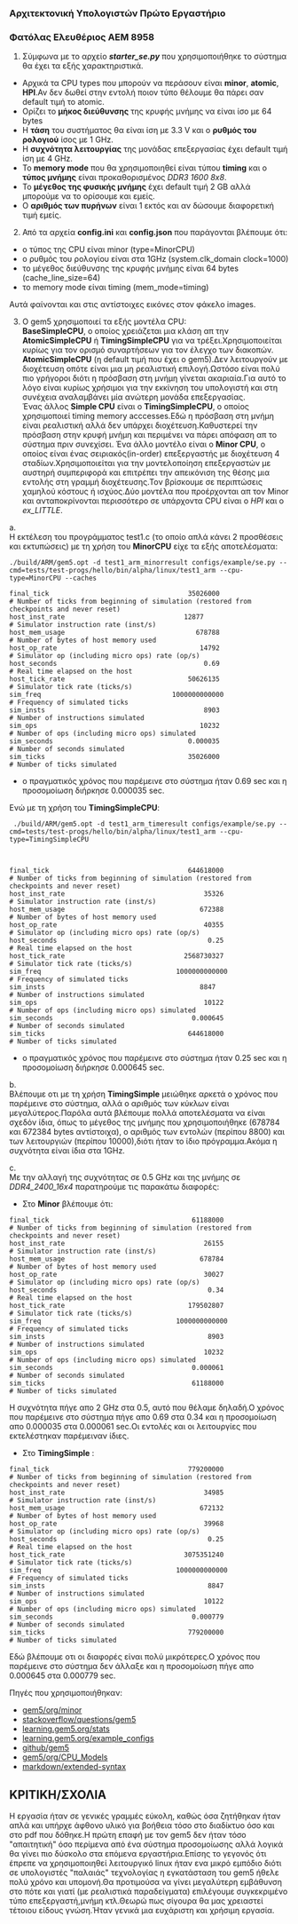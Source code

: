 ### Αρχιτεκτονική Υπολογιστών Πρώτο Εργαστήριο
### Φατόλας Ελευθέριος ΑΕΜ 8958


1. Σύμφωνα με το αρχείο **_starter_se.py_** που χρησιμοποιήθηκε το σύστημα θα έχει τα εξής χαρακτηριστικά.  
* Αρχικά τα CPU types που μπορούν να περάσουν είναι **minor**, **atomic**, **HPI**.Αν δεν δωθεί στην εντολή ποιον τύπο θέλουμε θα πάρει σαν default τιμή το atomic.
* Ορίζει το **μήκος διεύθυνσης** της κρυφής μνήμης να είναι ίσο με 64 bytes 
* Η **τάση** του συστήματος θα είναι ίση με 3.3 V και ο **ρυθμός του ρολογιού** ίσος με 1 GHz.
* Η **συχνότητα λειτουργίας** της μονάδας επεξεργασίας έχει default τιμή ίση με 4 GHz.
* Το **memory mode** που θα χρησιμοποιηθεί είναι τύπου **timing** και ο **τύπος μνήμης** είναι προκαθορισμένος _DDR3 1600 8x8_.
* Το **μέγεθος της φυσικής μνήμης** έχει default τιμή 2 GB αλλά μπορούμε να το ορίσουμε και εμείς.
* Ο **αριθμός των πυρήνων** είναι 1 εκτός και αν δώσουμε διαφορετική τιμή εμείς.

2. Από τα αρχεία **config.ini** και **config.json** που παράγονται βλέπουμε ότι:  
* ο τύπος της CPU είναι minor (type=MinorCPU)
* ο ρυθμός του ρολογίου είναι στα 1GHz (system.clk_domain   clock=1000)
* το μέγεθος διεύθυνσης της κρυφής μνήμης είναι 64 bytes (cache_line_size=64) 
* το memory mode είναι timing (mem_mode=timing)

Αυτά φαίνονται και στις αντίστοιχες εικόνες στον φάκελο images.

3. O gem5 χρησιμοποιεί τα εξής μοντέλα CPU:  
**BaseSimpleCPU**, ο οποίος χρειάζεται μια κλάση απ την **AtomicSimpleCPU** ή **TimingSimpleCPU** για να τρέξει.Χρησιμοποιείται κυρίως για τον ορισμό συναρτήσεων για τον έλεγχο των διακοπών.
**AtomicSimpleCPU** (η default τιμή που έχει o gem5).Δεν λειτουργούν με διοχέτευση οπότε είναι μια μη ρεαλιστική επιλογή.Ωστόσο είναι πολύ πιο γρήγοροι διότι η πρόσβαση στη μνήμη γίνεται ακαριαία.Για αυτό το λόγο είναι κυρίως χρήσιμοι για την εκκίνηση του υπολογιστή και στη συνέχεια αναλαμβάνει μία ανώτερη μονάδα επεξεργασίας.  
Ένας άλλος **Simple CPU** είναι ο **TimingSimpleCPU**, ο οποίος χρησιμοποιεί timing memory acccesses.Εδώ η πρόσβαση στη μνήμη είναι ρεαλιστική αλλά δεν υπάρχει διοχέτευση.Καθυστερεί την πρόσβαση στην κρυφή μνήμη και περιμένει να πάρει απόφαση απ το σύστημα πριν συνεχίσει.
Ένα άλλο μοντέλο είναι ο **Minor CPU**, o οποίος είναι ένας σειριακός(in-order) επεξεργαστής με διοχέτευση 4 σταδίων.Χρησιμοποιείται για την μοντελοποίηση επεξεργαστών με αυστηρή συμπεριφορά και επιτρέπει την απεικόνιση της θέσης μια εντολής στη γραμμή διοχέτευσης.Τον βρίσκουμε σε περιπτώσεις χαμηλού κόστους ή ισχύος.Δύο μοντέλα που προέρχονται απ τον Minor και ανταποκρίνονται περισσότερο σε υπάρχοντα CPU είναι ο _HPI_ και ο _ex_LITTLE_.

a.  
Η εκτέλεση του προγράμματος test1.c (το οποίο απλά κάνει 2 προσθέσεις και εκτυπώσεις) με τη χρήση του **MinorCPU** είχε τα εξής αποτελέσματα:
~~~
./build/ARM/gem5.opt -d test1_arm_minorresult configs/example/se.py --cmd=tests/test-progs/hello/bin/alpha/linux/test1_arm --cpu-type=MinorCPU --caches 
~~~
~~~
final_tick                                   35026000                       # Number of ticks from beginning of simulation (restored from checkpoints and never reset)  
host_inst_rate                              12877                       # Simulator instruction rate (inst/s)  
host_mem_usage                                 678788                       # Number of bytes of host memory used  
host_op_rate                                    14792                       # Simulator op (including micro ops) rate (op/s)  
host_seconds                                     0.69                       # Real time elapsed on the host  
host_tick_rate                               50626135                       # Simulator tick rate (ticks/s)  
sim_freq                                 1000000000000                       # Frequency of simulated ticks  
sim_insts                                        8903                       # Number of instructions simulated  
sim_ops                                         10232                       # Number of ops (including micro ops) simulated  
sim_seconds                                  0.000035                       # Number of seconds simulated  
sim_ticks                                    35026000                       # Number of ticks simulated  
~~~
* ο πραγματικός χρόνος που παρέμεινε στο σύστημα ήταν 0.69 sec και η προσομοίωση διήρκησε 0.000035 sec.

Ενώ με τη χρήση του **TimingSimpleCPU**:
~~~
 ./build/ARM/gem5.opt -d test1_arm_timeresult configs/example/se.py --cmd=tests/test-progs/hello/bin/alpha/linux/test1_arm --cpu-type=TimingSimpleCPU 
 ~~~
 ~~~


final_tick                                   644618000                       # Number of ticks from beginning of simulation (restored from checkpoints and never reset)  
host_inst_rate                                   35326                       # Simulator instruction rate (inst/s)  
host_mem_usage                                  672388                       # Number of bytes of host memory used  
host_op_rate                                     40355                       # Simulator op (including micro ops) rate (op/s)  
host_seconds                                      0.25                       # Real time elapsed on the host  
host_tick_rate                              2568730327                       # Simulator tick rate (ticks/s)  
sim_freq                                  1000000000000                       # Frequency of simulated ticks  
sim_insts                                       8847                       # Number of instructions simulated  
sim_ops                                          10122                       # Number of ops (including micro ops) simulated  
sim_seconds                                   0.000645                       # Number of seconds simulated  
sim_ticks                                    644618000                       # Number of ticks simulated  
~~~
* ο πραγματικός χρόνος που παρέμεινε στο σύστημα ήταν 0.25 sec και η προσομοίωση διήρκησε 0.000645 sec.

b.  
Βλέπουμε οτι με τη χρήση **TimingSimple** μειώθηκε αρκετά ο χρόνος που παρέμεινε στο σύστημα, αλλά ο αριθμός των κύκλων είναι μεγαλύτερος.Παρόλα αυτά βλέπουμε πολλά αποτελέσματα να είναι σχεδόν ίδια, όπως το μέγεθος της μνήμης που χρησιμοποιήθηκε (678784 και 672384 bytes αντίστοιχα), o αριθμός των εντολών (περίπου 8800) και των λειτουργιών (περίπου 10000),διότι ήταν το ίδιο πρόγραμμα.Ακόμα η συχνότητα είναι ίδια στα 1GHz.  

c.  
Mε την αλλαγή της συχνότητας σε 0.5 GHz και της μνήμης σε _DDR4_2400_16x4_ παρατηρούμε τις παρακάτω διαφορές:  
* Στο **Minor** βλέπουμε ότι:
~~~
final_tick                                    61188000                       # Number of ticks from beginning of simulation (restored from checkpoints and never reset)  
host_inst_rate                                   26155                       # Simulator instruction rate (inst/s)  
host_mem_usage                                  678784                       # Number of bytes of host memory used  
host_op_rate                                     30027                       # Simulator op (including micro ops) rate (op/s)  
host_seconds                                      0.34                       # Real time elapsed on the host  
host_tick_rate                               179502807                       # Simulator tick rate (ticks/s)  
sim_freq                                  1000000000000                       # Frequency of simulated ticks  
sim_insts                                         8903                       # Number of instructions simulated  
sim_ops                                          10232                       # Number of ops (including micro ops) simulated  
sim_seconds                                   0.000061                       # Number of seconds simulated  
sim_ticks                                     61188000                       # Number of ticks simulated  
~~~
H συχνότητα πήγε απο 2 GHz στα 0.5, αυτό που θέλαμε δηλαδή.Ο χρόνος που παρέμεινε στο σύστημα πήγε απο 0.69 στα 0.34 και η προσομοίωση απο 0.000035 στα 0.000061 sec.Οι εντολές και οι λειτουργίες που εκτελέστηκαν παρέμειναν ίδιες.  

* Στο **TimingSimple** :
~~~
final_tick                                   779200000                       # Number of ticks from beginning of simulation (restored from checkpoints and never reset)  
host_inst_rate                                   34985                       # Simulator instruction rate (inst/s)  
host_mem_usage                                  672132                       # Number of bytes of host memory used  
host_op_rate                                     39968                       # Simulator op (including micro ops) rate (op/s)  
host_seconds                                      0.25                       # Real time elapsed on the host  
host_tick_rate                              3075351240                       # Simulator tick rate (ticks/s)  
sim_freq                                  1000000000000                       # Frequency of simulated ticks  
sim_insts                                         8847                       # Number of instructions simulated  
sim_ops                                          10122                       # Number of ops (including micro ops) simulated  
sim_seconds                                   0.000779                       # Number of seconds simulated  
sim_ticks                                    779200000                       # Number of ticks simulated  
~~~
Εδώ βλέπουμε οτι οι διαφορές είναι πολύ μικρότερες.Ο χρόνος που παρέμεινε στο σύστημα δεν άλλαξε και η προσομοίωση πήγε απο 0.000645 στα 0.000779 sec.

Πηγές που χρησιμοποιήθηκαν:   
* [gem5/org/minor](www.gem5/org/docs/html/minor.html) 
* [stackoverflow/questions/gem5](https://stackoverflow.com/questions/tagged/gem5)
* [learning.gem5.org/stats](http://learning.gem5.org/book/part1/gem5_stats.html) 
* [learning.gem5.org/example_configs](http://learning.gem5.org/book/part1/example_configs.html)
* [github/gem5](https://github.com/gem5/gem5)
* [gem5/org/CPU_Models](www.gem5.org/CPU_Models)
* [markdown/extended-syntax](https://www.markdownguide.org/extended-syntax/)


## ΚΡΙΤΙΚΗ/ΣΧΟΛΙΑ

Η εργασία ήταν σε γενικές γραμμές εύκολη, καθώς όσα ζητήθηκαν ήταν απλά και υπήρχε άφθονο υλικό για βοήθεια τόσο στο διαδίκτυο όσο και στο pdf που δόθηκε.Η πρώτη επαφή με τον gem5 δεν ήταν τόσο "απαιτητική" όσο περίμενα από ένα σύστημα προσομοίωσης αλλά λογικά θα γίνει πιο δύσκολο στα επόμενα εργαστήρια.Επίσης το γεγονός ότι έπρεπε να χρησιμοποιηθεί λειτουργικό linux ήταν ενα μικρό εμπόδιο διότι σε υπολογιστές "παλαιάς" τεχνολογίας η εγκατάσταση του gem5 ήθελε πολύ χρόνο και υπομονή.Θα προτιμούσα να γίνει μεγαλύτερη εμβάθυνση στο πότε και γιατί (με ρεαλιστικά παραδείγματα) επιλέγουμε συγκεκριμένο τύπο επεξεργαστή,μνήμη κτλ.Θεωρώ πως σίγουρα θα μας χρειαστεί τέτοιου είδους γνώση.Ήταν γενικά μια ευχάριστη και χρήσιμη εργασία.


